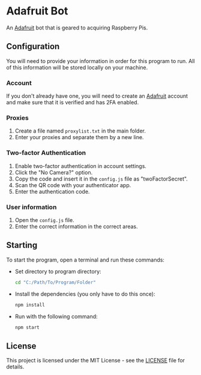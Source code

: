 # Adafruit Bot

An [Adafruit](https://www.adafruit.com/) bot that is geared to acquiring Raspberry Pis.

## Configuration

You will need to provide your information in order for this program to run. All of this information will be stored locally on your machine.

### Account

If you don't already have one, you will need to create an [Adafruit](https://www.adafruit.com/) account and make sure that it is verified and has 2FA enabled.

### Proxies

1. Create a file named `proxylist.txt` in the main folder.
2. Enter your proxies and separate them by a new line.

### Two-factor Authentication

1. Enable two-factor authentication in account settings.
2. Click the "No Camera?" option.
3. Copy the code and insert it in the `config.js` file as "twoFactorSecret".
4. Scan the QR code with your authenticator app.
5. Enter the authentication code.

###  User information

1. Open the `config.js` file.
2. Enter the correct information in the correct areas. 

## Starting

To start the program, open a terminal and run these commands:

* Set directory to program directory:
  ```sh
  cd "C:/Path/To/Program/Folder"
  ```
* Install the dependencies (you only have to do this once):
  ```sh
  npm install
  ```
* Run with the following command:
  ```sh
  npm start
  ```
 
## License

This project is licensed under the MIT License - see the [LICENSE](LICENSE) file for details.